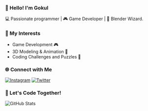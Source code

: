 ### 👋 Hello! I'm Gokul

💻 Passionate programmer | 🎮 Game Developer | 🌌 Blender Wizard. 

### 🌱 My Interests

- Game Development 🎮
- 3D Modeling & Animation 🌌
- Coding Challenges and Puzzles 🧩

### 🌐 Connect with Me

[![Instagram](https://img.shields.io/badge/Instagram-FE7A16?style=flat-square&logo=instagram&logoColor=white)](https://www.instagram.com/not_.goku)
[![Twitter](https://img.shields.io/badge/Twitter-1DA1F2?style=flat-square&logo=twitter&logoColor=white)](https://twitter.com/Gokul_ov)

### 🚀 Let's Code Together!

![GitHub Stats](https://github-readme-stats.vercel.app/api?username=gokul810&show_icons=true&count_private=true&hide_title=true&hide=prs&theme=tokyonight)



